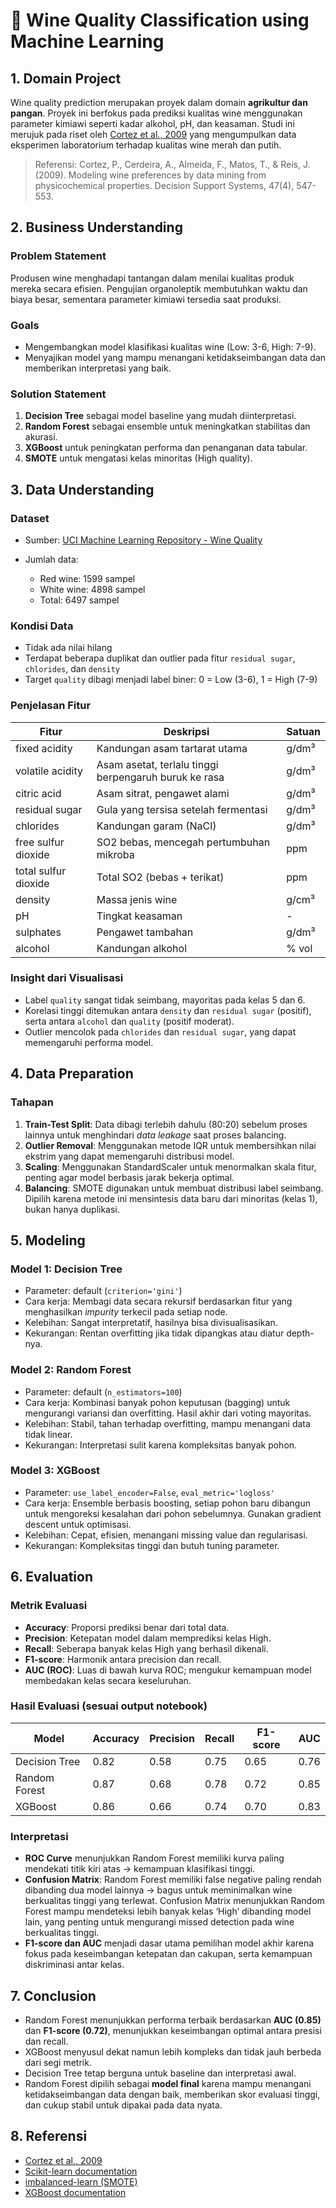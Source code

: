 # 🍇 Wine Quality Classification using Machine Learning

## 1. Domain Project

Wine quality prediction merupakan proyek dalam domain **agrikultur dan pangan**. Proyek ini berfokus pada prediksi kualitas wine menggunakan parameter kimiawi seperti kadar alkohol, pH, dan keasaman. Studi ini merujuk pada riset oleh [Cortez et al., 2009](https://archive.ics.uci.edu/ml/datasets/Wine+Quality) yang mengumpulkan data eksperimen laboratorium terhadap kualitas wine merah dan putih.

> Referensi: Cortez, P., Cerdeira, A., Almeida, F., Matos, T., & Reis, J. (2009). Modeling wine preferences by data mining from physicochemical properties. Decision Support Systems, 47(4), 547-553.

## 2. Business Understanding

### Problem Statement

Produsen wine menghadapi tantangan dalam menilai kualitas produk mereka secara efisien. Pengujian organoleptik membutuhkan waktu dan biaya besar, sementara parameter kimiawi tersedia saat produksi.

### Goals

- Mengembangkan model klasifikasi kualitas wine (Low: 3-6, High: 7-9).
- Menyajikan model yang mampu menangani ketidakseimbangan data dan memberikan interpretasi yang baik.

### Solution Statement

1. **Decision Tree** sebagai model baseline yang mudah diinterpretasi.
2. **Random Forest** sebagai ensemble untuk meningkatkan stabilitas dan akurasi.
3. **XGBoost** untuk peningkatan performa dan penanganan data tabular.
4. **SMOTE** untuk mengatasi kelas minoritas (High quality).

## 3. Data Understanding

### Dataset

- Sumber: [UCI Machine Learning Repository - Wine Quality](https://archive.ics.uci.edu/ml/datasets/Wine+Quality)
- Jumlah data:

  - Red wine: 1599 sampel
  - White wine: 4898 sampel
  - Total: 6497 sampel

### Kondisi Data

- Tidak ada nilai hilang
- Terdapat beberapa duplikat dan outlier pada fitur `residual sugar`, `chlorides`, dan `density`
- Target `quality` dibagi menjadi label biner: 0 = Low (3-6), 1 = High (7-9)

### Penjelasan Fitur

| Fitur                | Deskripsi                                             | Satuan |
| -------------------- | ----------------------------------------------------- | ------ |
| fixed acidity        | Kandungan asam tartarat utama                         | g/dm³  |
| volatile acidity     | Asam asetat, terlalu tinggi berpengaruh buruk ke rasa | g/dm³  |
| citric acid          | Asam sitrat, pengawet alami                           | g/dm³  |
| residual sugar       | Gula yang tersisa setelah fermentasi                  | g/dm³  |
| chlorides            | Kandungan garam (NaCl)                                | g/dm³  |
| free sulfur dioxide  | SO2 bebas, mencegah pertumbuhan mikroba               | ppm    |
| total sulfur dioxide | Total SO2 (bebas + terikat)                           | ppm    |
| density              | Massa jenis wine                                      | g/cm³  |
| pH                   | Tingkat keasaman                                      | -      |
| sulphates            | Pengawet tambahan                                     | g/dm³  |
| alcohol              | Kandungan alkohol                                     | % vol  |

### Insight dari Visualisasi

- Label `quality` sangat tidak seimbang, mayoritas pada kelas 5 dan 6.
- Korelasi tinggi ditemukan antara `density` dan `residual sugar` (positif), serta antara `alcohol` dan `quality` (positif moderat).
- Outlier mencolok pada `chlorides` dan `residual sugar`, yang dapat memengaruhi performa model.

## 4. Data Preparation

### Tahapan

1. **Train-Test Split**: Data dibagi terlebih dahulu (80:20) sebelum proses lainnya untuk menghindari _data leakage_ saat proses balancing.
2. **Outlier Removal**: Menggunakan metode IQR untuk membersihkan nilai ekstrim yang dapat memengaruhi distribusi model.
3. **Scaling**: Menggunakan StandardScaler untuk menormalkan skala fitur, penting agar model berbasis jarak bekerja optimal.
4. **Balancing**: SMOTE digunakan untuk membuat distribusi label seimbang. Dipilih karena metode ini mensintesis data baru dari minoritas (kelas 1), bukan hanya duplikasi.

## 5. Modeling

### Model 1: Decision Tree

- Parameter: default (`criterion='gini'`)
- Cara kerja: Membagi data secara rekursif berdasarkan fitur yang menghasilkan _impurity_ terkecil pada setiap node.
- Kelebihan: Sangat interpretatif, hasilnya bisa divisualisasikan.
- Kekurangan: Rentan overfitting jika tidak dipangkas atau diatur depth-nya.

### Model 2: Random Forest

- Parameter: default (`n_estimators=100`)
- Cara kerja: Kombinasi banyak pohon keputusan (bagging) untuk mengurangi variansi dan overfitting. Hasil akhir dari voting mayoritas.
- Kelebihan: Stabil, tahan terhadap overfitting, mampu menangani data tidak linear.
- Kekurangan: Interpretasi sulit karena kompleksitas banyak pohon.

### Model 3: XGBoost

- Parameter: `use_label_encoder=False`, `eval_metric='logloss'`
- Cara kerja: Ensemble berbasis boosting, setiap pohon baru dibangun untuk mengoreksi kesalahan dari pohon sebelumnya. Gunakan gradient descent untuk optimisasi.
- Kelebihan: Cepat, efisien, menangani missing value dan regularisasi.
- Kekurangan: Kompleksitas tinggi dan butuh tuning parameter.

## 6. Evaluation

### Metrik Evaluasi

- **Accuracy**: Proporsi prediksi benar dari total data.
- **Precision**: Ketepatan model dalam memprediksi kelas High.
- **Recall**: Seberapa banyak kelas High yang berhasil dikenali.
- **F1-score**: Harmonik antara precision dan recall.
- **AUC (ROC)**: Luas di bawah kurva ROC; mengukur kemampuan model membedakan kelas secara keseluruhan.

### Hasil Evaluasi (sesuai output notebook)

| Model         | Accuracy | Precision | Recall | F1-score | AUC  |
| ------------- | -------- | --------- | ------ | -------- | ---- |
| Decision Tree | 0.82     | 0.58      | 0.75   | 0.65     | 0.76 |
| Random Forest | 0.87     | 0.68      | 0.78   | 0.72     | 0.85 |
| XGBoost       | 0.86     | 0.66      | 0.74   | 0.70     | 0.83 |

### Interpretasi

- **ROC Curve** menunjukkan Random Forest memiliki kurva paling mendekati titik kiri atas → kemampuan klasifikasi tinggi.
- **Confusion Matrix**: Random Forest memiliki false negative paling rendah dibanding dua model lainnya → bagus untuk meminimalkan wine berkualitas tinggi yang terlewat. Confusion Matrix menunjukkan Random Forest mampu mendeteksi lebih banyak kelas ‘High’ dibanding model lain, yang penting untuk mengurangi missed detection pada wine berkualitas tinggi.
- **F1-score dan AUC** menjadi dasar utama pemilihan model akhir karena fokus pada keseimbangan ketepatan dan cakupan, serta kemampuan diskriminasi antar kelas.

## 7. Conclusion

- Random Forest menunjukkan performa terbaik berdasarkan **AUC (0.85)** dan **F1-score (0.72)**, menunjukkan keseimbangan optimal antara presisi dan recall.
- XGBoost menyusul dekat namun lebih kompleks dan tidak jauh berbeda dari segi metrik.
- Decision Tree tetap berguna untuk baseline dan interpretasi awal.
- Random Forest dipilih sebagai **model final** karena mampu menangani ketidakseimbangan data dengan baik, memberikan skor evaluasi tinggi, dan cukup stabil untuk dipakai pada data nyata.

## 8. Referensi

- [Cortez et al., 2009](https://archive.ics.uci.edu/ml/datasets/Wine+Quality)
- [Scikit-learn documentation](https://scikit-learn.org/)
- [imbalanced-learn (SMOTE)](https://imbalanced-learn.org/stable/)
- [XGBoost documentation](https://xgboost.readthedocs.io/en/latest/)
